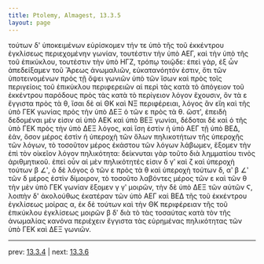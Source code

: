 ```yaml
---
title: Ptolemy, Almagest, 13.3.5
layout: page
---
```


τούτων δ' ὑποκειμένων εὑρίσκομεν τήν τε ὑπὸ τῆς τοῦ ἐκκέντρου ἐγκλίσεως περιεχομένην γωνίαν, τουτέστιν τὴν ὑπὸ ΑΕΓ, καὶ τὴν ὑπὸ τῆς τοῦ ἐπικύκλου, τουτέστιν τὴν ὑπὸ ΗΓΖ, τρόπῳ τοιῷδε: ἐπεὶ γάρ, ἐξ ὧν ἀπεδείξαμεν τοῦ Ἄρεως ἀνωμαλιῶν, εὐκατανόητόν ἐστιν, ὅτι τῶν ὑποτεινομένων πρὸς τῇ ὄψει γωνιῶν ὑπὸ τῶν ἴσων καὶ πρὸς τοῖς περιγείοις τοῦ ἐπικύκλου περιφερειῶν αἱ περὶ τὰς κατὰ τὸ ἀπόγειον τοῦ ἐκκέντρου παρόδους πρὸς τὰς κατὰ τὸ περίγειον λόγον ἔχουσιν, ὃν τὰ ε ἔγγιστα πρὸς τὰ θ, ἴσαι δὲ αἱ ΘΚ καὶ ΝΞ περιφέρειαι, λόγος ἂν εἴη καὶ τῆς ὑπὸ ΓΕΚ γωνίας πρὸς τὴν ὑπὸ ΔΕΞ ὁ τῶν ε πρὸς τὰ θ. ὥστ', ἐπειδὴ δεδομέναι μέν εἰσιν αἱ ὑπὸ ΑΕΚ καὶ ὑπὸ ΒΕΞ γωνίαι, δέδοται δὲ καὶ ὁ τῆς ὑπὸ ΓΕΚ πρὸς τὴν ὑπὸ ΔΕΞ λόγος, καὶ ἴση ἐστὶν ἡ ὑπὸ ΑΕΓ τῇ ὑπὸ ΒΕΔ, ἐάν, ὅσον μέρος ἐστὶν ἡ ὑπεροχὴ τῶν ὅλων πηλικοτήτων τῆς ὑπεροχῆς τῶν λόγων, τὸ τοσοῦτον μέρος ἑκάστου τῶν λόγων λάβωμεν, ἕξομεν τὴν ἐπὶ τὸν οἰκεῖον λόγον πηλικότητα: δείκνυται γὰρ τοῦτο διὰ λημματίου τινὸς ἀριθμητικοῦ. ἐπεὶ οὖν αἱ μὲν πηλικότητές εἰσιν δ γʹ καὶ ζ καὶ ὑπεροχὴ τούτων β ∠ʹ, ὁ δὲ λόγος ὁ τῶν ε πρὸς τὰ θ καὶ ὑπεροχὴ τούτων δ, αʹ β ∠ʹ τῶν δ μέρος ἐστὶν δίμοιρον, τὸ τοσοῦτο λαβόντες μέρος τῶν ε καὶ τῶν θ τὴν μὲν ὑπὸ ΓΕΚ γωνίαν ἕξομεν γ γʹ μοιρῶν, τὴν δὲ ὑπὸ ΔΕΞ τῶν αὐτῶν Ϛ, λοιπὴν δ' ἀκολούθως ἑκατέραν τῶν ὑπὸ ΑΕΓ καὶ ΒΕΔ τῆς τοῦ ἐκκέντρου ἐγκλίσεως μοίρας α, ἐκ δὲ τούτων καὶ τὴν ΘΚ περιφέρειαν τῆς τοῦ ἐπικύκλου ἐγκλίσεως μοιρῶν β δʹ διὰ τὸ τὰς τοσαύτας κατὰ τὸν τῆς ἀνωμαλίας κανόνα περιέχειν ἔγγιστα τὰς εὑρημένας πηλικότητας τῶν ὑπὸ ΓΕΚ καὶ ΔΕΞ γωνιῶν. 

---

prev: [13.3.4](../13.3.4/) | next: [13.3.6](../13.3.6/)

